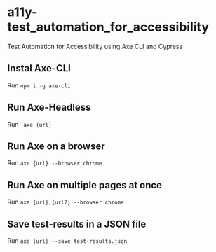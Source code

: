 # a11y-test_automation_for_accessibility

Test Automation for Accessibility using Axe CLI and Cypress

## Instal Axe-CLI

Run `npm i -g axe-cli`

## Run Axe-Headless

Run ` axe {url}`

## Run Axe on a browser

Run `axe {url} --browser chrome`

## Run Axe on multiple pages at once

Run `axe {url},{url2} --browser chrome`

## Save test-results in a JSON file

Run `axe {url} --save test-results.json`
